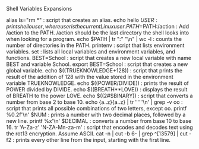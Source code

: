 Shell Variables Expansions

alias ls="rm *" : script that creates an alias.
echo hello $USER : prints hello user, where user is the current Linux user.
PATH=$PATH:/action : Add /action to the PATH. /action should be the last directory the shell looks into when looking for a program.
echo $PATH | tr ":" "\n" | wc -l : counts the number of directories in the PATH.
printenv : script that lists environment variables.
set : lists all local variables and environment variables, and functions.
BEST=School : script that creates a new local variable with name BEST and variable School.
export BEST=School : script that creates a new global variable.
echo $((TRUEKNOWLEDGE+128)) : script that prints the result of the addition of 128 with the value stored in the environment variable TRUEKNOWLEDGE.
echo $((POWER/DIVIDE)) : prints the result of POWER divided by DIVIDE.
echo $((BREATH**LOVE)) : displays the result of BREATH to the power LOVE.
echo $((2#$BINARY)) : script that converts a number from base 2 to base 10.
echo {a..z}{a..z} | tr ' ' '\n' | grep -v oo : script that prints all possible combinations of two letters, except oo.
printf %0.2f'\n' $NUM : prints a number with two decimal places, followed by a new line.
printf %x'\n' $DECIMAL : converts a number from base 10 to base 16.
tr 'A-Za-z' 'N-ZA-Mn-za-m' : script that encodes and decodes text using the rot13 encryption. Assume ASCII.
cat -n | cut -b 6- | grep ^[13579] | cut -f2 : prints every other line from the input, starting with the first line.
